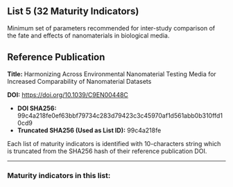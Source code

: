 ## List 5 (32 Maturity Indicators)

Minimum set of parameters recommended for inter-study comparison of the fate and effects of nanomaterials in biological media.

## Reference Publication

**Title:** Harmonizing Across Environmental Nanomaterial Testing Media for Increased Comparability of Nanomaterial Datasets

**DOI:** https://doi.org/10.1039/C9EN00448C

* **DOI SHA256:** 99c4a218fe0ef63bbf79734c283d79423c3c45970af1d561abb0b310ffd10cd9
* **Truncated SHA256 (Used as List ID):** 99c4a218fe

Each list of maturity indicators is identified with 10-characters string which is truncated from the SHA256 hash of their reference publication DOI.

--------------------

### Maturity indicators in this list:

